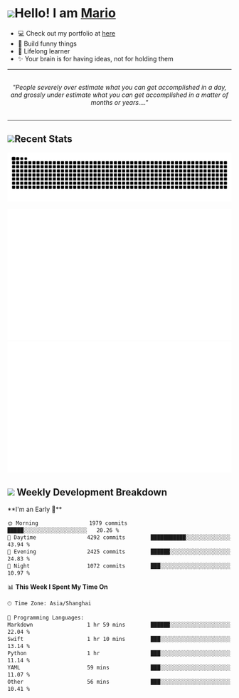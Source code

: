 <h1><a href = "#"><img src="https://media.giphy.com/media/VgCDAzcKvsR6OM0uWg/giphy.gif" width="50"></a><span>Hello! I am <a href="https://github.com/mario1in">Mario</a></span></h1>

- 💻 Check out my portfolio at [here](https://shixiong.name)
- 🔨 Build funny things
- 🚀 Lifelong learner
- ✨ Your brain is for having ideas, not for holding them

<hr/>
<br/>
<div align="center">
<i>"People severely over estimate what you can get accomplished in a day, and grossly under estimate what you can get accomplished in a matter of months or years...." </i>
</div>
<br/>
<hr/>

<h2 align="left">
  <a href="#"><img src="https://emojis.slackmojis.com/emojis/images/1643514389/3643/cool-doge.gif?1643514389" height="30"></a>Recent Stats
</h2>

<picture>
  <source
    media="(prefers-color-scheme: dark)"
    srcset="https://raw.githubusercontent.com/mario1in/mario1in/output/github-contribution-grid-snake-dark.svg"
  />
  <source
    media="(prefers-color-scheme: light)"
    srcset="https://raw.githubusercontent.com/mario1in/mario1in/output/github-contribution-grid-snake.svg"
  />
  <img
    alt="github contribution grid snake animation"
    src="https://raw.githubusercontent.com/mario1in/mario1in/output/github-contribution-grid-snake.svg"
  />
</picture>

![overview](https://raw.githubusercontent.com/mario1in/mario1in/stats-output/generated/overview.svg)
![languages](https://raw.githubusercontent.com/mario1in/mario1in/stats-output/generated/languages.svg)

<h2 align="left">
  <a href="#"><img src="https://emojis.slackmojis.com/emojis/images/1643514062/184/nyancat_big.gif?1643514062" height="30"></a> Weekly Development Breakdown
</h2>
<!--START_SECTION:waka-->
**I'm an Early 🐤** 

```text
🌞 Morning                1979 commits        █████░░░░░░░░░░░░░░░░░░░░   20.26 % 
🌆 Daytime                4292 commits        ███████████░░░░░░░░░░░░░░   43.94 % 
🌃 Evening                2425 commits        ██████░░░░░░░░░░░░░░░░░░░   24.83 % 
🌙 Night                  1072 commits        ███░░░░░░░░░░░░░░░░░░░░░░   10.97 % 
```


📊 **This Week I Spent My Time On** 

```text
🕑︎ Time Zone: Asia/Shanghai

💬 Programming Languages: 
Markdown                 1 hr 59 mins        ██████░░░░░░░░░░░░░░░░░░░   22.04 % 
Swift                    1 hr 10 mins        ███░░░░░░░░░░░░░░░░░░░░░░   13.14 % 
Python                   1 hr                ███░░░░░░░░░░░░░░░░░░░░░░   11.14 % 
YAML                     59 mins             ███░░░░░░░░░░░░░░░░░░░░░░   11.07 % 
Other                    56 mins             ███░░░░░░░░░░░░░░░░░░░░░░   10.41 % 
```


<!--END_SECTION:waka-->

